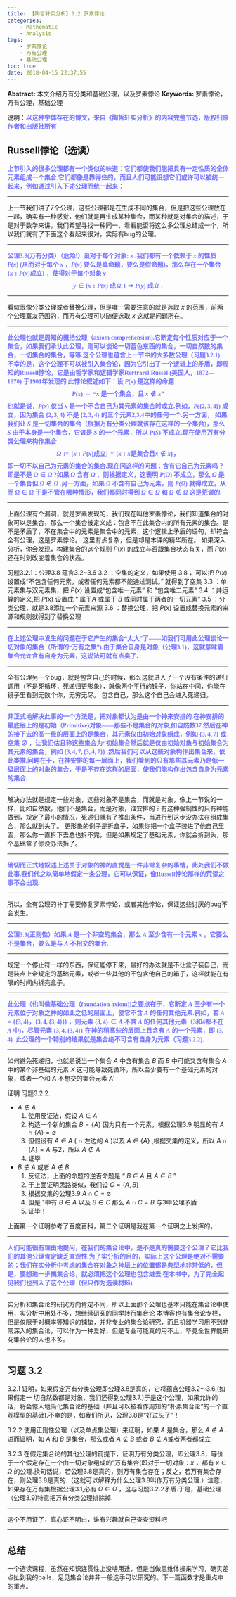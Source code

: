 ```yaml
---
title: 【陶哲轩实分析】3.2 罗素悖论
categories:
    - Mathematic
    - Analysis
tags:
    - 罗素悖论
    - 万有公理
    - 基础公理
toc: true
date: 2018-04-15 22:37:55
---
```


**Abstract:** 本文介绍万有分类和基础公理，以及罗素悖论
**Keywords:** 罗素悖论，万有公理，基础公理

<!--more-->
说明：<font face="黑体" color=#6F6FFF><B>以这种字体存在的博文，来自《陶哲轩实分析》的内容完整节选，版权归原作者和出版社所有</B></font>
## Russell悖论（选读）
<font face="黑体" color=#6F6FFF><B>
上节引入的很多公理都有一个类似的味道：它们都使我们能把具有一定性质的全体元素组成一个集合.它们都像是靠得住的，而且人们可能设想它们或许可以被统一起来，例如通过引入下述公理而统一起来：
</B></font>

---------------
上一节我们讲了7个公理，这些公理都是在生成不同的集合，但是把这些公理放在一起，确实有一种感觉，他们就是再生成某种集合，而某种就是对集合的描述，于是对于数学来讲，我们希望寻找一种同一，看看能否将这么多公理总结成一个，所以我们就有了下面这个看起来很对，实际有bug的公理。

---------------

<font face="黑体" color=#6F6FFF><B>
公理3.8(万有分类）（危险!）设对于每个对象: $x$ .我们都有一个依赖于 $x$ 的性质 $P(x)$ (从而对于每个 $x$ ，$P(x)$ 要么是真命题，要么是假命题)，那么存在一个集合 $\{x : P(x)\text{成立}\}$ ，使得对于每个对象 $y$
$$
y \in \{x : P(x)\text{ 成立 }\} \Rightarrow P(y)\text{ 成立 }.
$$
</B></font>

---------------
看似很像分类公理或者替换公理，但是唯一需要注意的就是选取 $x$ 的范围，前两个公理室友范围的，而万有公理可以随便选取 $x$ 这就是问题所在。

---------------

<font face="黑体" color=#6F6FFF><B>
此公理也就是周知的概括公理（axiom comprehension).它断定每个性质对应于一个集合，如果我们承认此公理，则可以谈论一切蓝色东西的集合，一切自然数的集合，一切集合的集合，等等.这个公理也蕴含上一节中的大多数公理（习题3.2.1). 不幸的是，这个公理不可以被引入集合论，因为它引出了一个逻辑上的矛盾，即周知的Russell悖论，它是由哲学家和逻辑学家Rertrarel Russel (美国人，1872—1970) 于1901年发现的.此悖论叙述如下：设 $P(x)$ 是这样的命题
$$
P(x)\Leftrightarrow \text{“x 是一个集合，且 }x\notin x\text{”}
$$
也就是说，$P(x)$ 仅当 $x$ 是一个不含自己为其元素的集合时成立.例如，$P(\{2,3,4\})$ 成立，因为集合 $\{2,3,4\}$ 不是 $\{2,3,4\}$ 的三个元素2,3,4中的任何一个.另一方面， 如果我们让 $S$ 是一切集合的集合（根据万有分类公理就该存在这样的一个集合)，那么 $S$ 由于本身是一个集合，它该是 $S$ 的一个元素，所以 $P(S)$ 不成立.现在使用万有分类公理来构作集合
$$
\Omega:=\{x:P(x)\text{成立}\}=\{x:x\text{是集合且} x\notin x\}，
$$
即一切不以自己为元素的集合的集合.现在问这样的问题：含有它自己为元素吗？即是不是 $\Omega\in \Omega$ ?如果 $\Omega$ 含有 $\Omega$ ，则根据定义，这表明 $P(\Omega)$ 不成立，那么 $\Omega$ 是一个集合但 $\Omega\notin \Omega$ .另一方面，如果 $\Omega$ 不含有自己为元素，则 $P(\Omega)$ 就得成立，从而 $\Omega\in \Omega$ 于是不管在哪种情形，我们都同时得到 $\Omega\in \Omega$ 和 $\Omega\notin \Omega$ 这是荒谬的.
</B></font>

---------------
上面公理有个漏洞，就是罗素发现的，我们现在叫他罗素悖论，我们知道集合的对象可以是集合，那么一个集合被定义成：包含不在此集合内的所有元素的集合。是不是矛盾了，不在集合中的元素是集合中的元素，这个逻辑上矛盾的语句，却符合全有公理，这是罗素悖论。
这里有点复杂，但是却是本课的精华所在。
如果深入分析，你会发现，构建集合的这个规则 $P(x)$ 的成立与否跟集合状态有关，而 $P(x)$ 还在时刻改变着集合的状态。

习题3.2.1：公理3.8 蕴含3.2~3.6
3.2 ：空集的定义，如果使用 3.8 ，可以把 $P(x)$ 设置成“不包含任何元素，或者任何元素都不能通过测试。” 就得到了空集
3.3 ：单元素集与双元素集，把 $P(x)$ 设置成“包含唯一元素” 和 "包含唯二元素"
3.4 ：并运算的定义,把 $P(x)$ 设置成 “ 属于$A$ 或属于 $B$ 或同时属于两者的一切元素”
3.5 ：分类公理，就是3.8添加一个元素来源
3.6 ：替换公理，把 $P(x)$ 设置成替换元素的来源和规则就得到了替换公理

---------------

<font face="黑体" color=#6F6FFF><B>
在上述公理中发生的问题在于它产生的集合“太大”了——如我们可用此公理谈论一切对象的集合（所谓的“万有之集”).由于集合自身是对象（公理3.1)，这就意味着集合允许含有自身为元素，这说法可就有点臭了.
</B></font>

---------------
全有公理另一个bug，就是包含自己的时候，那么这就进入了一个没有条件的递归调用（不是死循环，死递归更形象），就像两个平行的镜子，你站在中间，你能在镜子里看到无数个你，无穷无尽。
包含自己，那么这个自己会进入死递归。

---------------

<font face="黑体" color=#6F6FFF><B>
非正式地解决此事的一个方法是，把对象都认为是由一个神来安排的.在神安排的最底层上的是初始（Primitive)对象——那些不是集合的对象,如自然数37.然后在神的接下去的髙一级的层面上的是集合，其元素仅由初始对象组成，例如 $\{3,4,7\}$ 或空集 $\emptyset$ ，让我们估且称这些集合为“初始集合然后就是仅由初始对象与初始集合为其元素的集合，例如 $\{3,4,7,\{3,4,7\}\}$ .然后我们可以从这些对象构作出集合来，依此类推.问题在于，在神安排的每一层面上，我们看到的只有那些其元素乃是低一级层面上的对象的集合，于是不存在这样的层面，使我们能构作出包含自身为元素的集合.
</B></font>

---------------
解决办法就是规定一些对象，这些对象不是集合，而就是对象，像上一节说的一样，比如自然数，他们不是集合，而是对象，谁安排的？有这种强制性的只有神能做到，规定了最小的情况，死递归就有了推出条件，当进行到这步没办法在组成集合，那么就到头了。
更形象的例子是拆盒子，如果你把一个盒子装进了他自己里面，那么你一直拆下去总也拆不完，但是如果规定了基础元素，你就会拆到头，那个基础盒子你没办法拆了。

---------------

<font face="黑体" color=#6F6FFF><B>
确切而正式地叙述上述关于对象的神的直觉是一件非常复杂的事情，此处我们不做此事.我们代之以简单地假定一条公理，它可以保证，像Russell悖论那样的荒谬之事不会出现.
</B></font>

---------------
所以，全有公理的补丁需要修复罗素悖论，或者其他悖论，保证这些讨厌的bug不会发生。

---------------

<font face="黑体" color=#6F6FFF><B>
公理3.9(正则性）如果 $A$ 是一个非空的集合，那么 $A$ 至少含有一个元素 $x$ ，它要么不是集合，要么是与 $A$ 不相交的集合.
</B></font>

---------------
规定一个停止符一样的东西，保证能停下来，最好的办法就是不让盒子装自己，而是装点上帝规定的基础元素，或者一些其他的不包含他自己的箱子，这样就能在有限的时间内拆完盒子。

---------------

<font face="黑体" color=#6F6FFF><B>
此公理（也叫做基础公理（foundation axiom))之要点在于，它断定 $A$ 至少有一个元素位于对象之神的如此之低的层面上，使它不含 $A$ 的任何其他元素.例如，若 $A = \{\{3,4\}，\{3,4,\{3,4\}\}\}$ ，则元素 $\{3,4\}\in A$ 不含 $A$ 的任何其他元素（3和4都不在 $A$ 中)，尽管元素 $\{3,4,\{3,4\}\}$ 在神的稍髙些的层面上且含有 $A$ 的一个元素，即 $\{3,4\}$ .此公理的一个特别的结果就是集合绝不可含有自身为元素（习题3.2.2).
</B></font>

---------------
如何避免死递归，也就是说当一个集合 $A$ 中含有集合 $B$ 而 $B$ 中可能又含有集合 $A$ 中的某个非基础的元素 $X$ 这可能导致死循环，所以至少要有一个基础元素的对象，或者一个和 $A$  不想交的集合元素 $A'$

证明 习题3.2.2.
- $A\notin A$
    1. 使用反证法，假设 $A\in A$
    2. 构造一个新的集合 $B=\{A\}$ 因为只有一个元素，根据公理3.9 明显的有 $A\cap \{A\}=\emptyset$
    3. 但假设有 $A\in A$ ( $\cap$ 左边的 $A$ )以及 $A\in \{A\}$ ,根据交集的定义，所以 $A\cap \{A\}=A$ 与2，所以 $A\notin A$
    4. 证毕
- $B\notin A$ 或者 $A\notin B$
    1. 反证法，上面的命题的逆否命题是 “ $B\in A$ 且 $A\in B$ ”
    2. 于上面证明思路类似，我们设 $C=\{A,B\}$
    3. 根据交集的公理3.9 $A\cap C=\emptyset$
    4. 但是 1中有 $B\in A$ 以及 $B\in C$ 那么  $A\cap C=B$ 与3中公理矛盾
    5. 证毕！

上面第一个证明参考了百度百科，第二个证明是我在第一个证明之上发挥的。

---------------

<font face="黑体" color=#6F6FFF><B>
人们可能很有理由地提问，在我们的集合论中，是不是真的需要这个公理？它比我们的其他公理肯定缺乏直观性.为了实分析的目的，实际上这个公理是绝对不需要的；我们在实分析中考虑的集合在对象之神坛上的位置都是典型地非常低的，但是，要想进一步搞集合论，就必须把这个公理也包含进去.在本书中，为了完全起见我们也列入了这个公理（但只作为选读材料).
</B></font>

---------------
实分析和集合论的研究方向肯定不同，所以上面那个公理也基本只能在集合论中使用，实分析中用处不多，想继续研究的同学转行集合论
本博客也有集合论专栏，但是仅限于对概率等知识的铺垫，并非专业的集合论研究，而且机器学习用不到非常深入的集合论，可以作为一种爱好，但是专业可能真的用不上，毕竟全世界能研究集合论的人也不多。

---------------

## 习题 3.2
3.2.1 证明，如果假定万有分类公理即公理3.8是真的，它将蕴含公理3.2〜3.6,(如果假定一 切自然数都是对象，我们还得到公理3.7.)于是这个公理，如果允许的话，将会惊人地简化集合论的基础（并且可以被看作周知的“朴素集合论”的一个直观模型的基础).不幸的是，如我们所见，公理3.8是“好过头了”！

3.2.2 使用正则性公理（以及单点集公理）来证明，如果 $A$ 是集合，那么 $A\notin A$ .进而证明，如 $A$ 和 $B$ 是集合，那么或者 $A\notin B$ 或者 $B\notin A$或者两者都成立

3.2.3 在假定集合论的其他公理的前提下，证明万有分类公理，即公理3.8，等价于一个假定存在一个由一切对象组成的“万有集合(即对于一切对象：$x$ ，都有 $x\in\Omega$ 的公理.换句话说，若公理3.8是真的，则万有集合存在；反之，若万有集合存在，则公理3.8是真的.（这就可以解释为什么公理3.8叫作万有分类公理.）注意，如果存在万有集根据公理3.1,必有 $\Omega\in \Omega$ ，这与习题3.2.2矛盾.于是，基础公理（公理3.9)特意把万有分类公理排除掉.

----------------
这个不用证了，真心证不明白，谁有兴趣就自己查查资料吧

----------------

## 总结
一个选读课程，虽然在知识连贯性上没啥用途，但是当做思维体操来学习，确实差点扯到我的balls，足见集合论并非一般选手可以研究的。下一篇函数才是重点中的重点。
